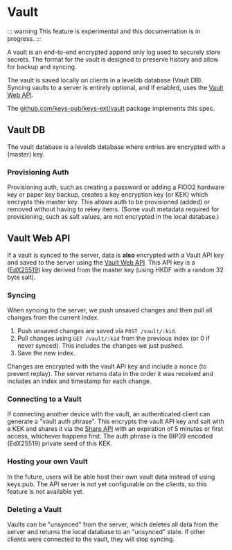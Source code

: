 # Vault

::: warning
This feature is experimental and this documentation is in progress.
:::

A vault is an end-to-end encrypted append only log used to securely store secrets.
The format for the vault is designed to preserve history and allow for backup and syncing.

The vault is saved locally on clients in a leveldb database (Vault DB).
Syncing vaults to a server is entirely optional, and if enabled, uses the [Vault Web API](/docs/webapi/vault.md).

The [github.com/keys-pub/keys-ext/vault](https://pkg.go.dev/github.com/keys-pub/keys-ext/vault) package implements this spec.

## Vault DB

The vault database is a leveldb database where entries are encrypted with a (master) key.

### Provisioning Auth

Provisioning auth, such as creating a password or adding a FIDO2 hardware key or paper key backup, creates a key encryption key (or KEK) which encrypts this master key.
This allows auth to be provisioned (added) or removed without having to rekey items.
(Some vault metadata required for provisioning, such as salt values, are not encrypted in the local database.)

## Vault Web API

If a vault is synced to the server, data is **also** encrypted with a Vault API key and saved to the server using the [Vault Web API](/docs/webapi/vault.md).
This API key is a ([EdX25519](/docs/specs/keys.md)) key derived from the master key (using HKDF with a random 32 byte salt).

### Syncing

When syncing to the server, we push unsaved changes and then pull all changes from the current index.

1. Push unsaved changes are saved via `POST /vault/:kid`.
2. Pull changes using `GET /vault/:kid` from the previous index (or 0 if never synced). This includes the changes we just pushed.
3. Save the new index.

Changes are encrypted with the vault API key and include a nonce (to prevent replay).
The server returns data in the order it was received and includes an index and timestamp for each change.

### Connecting to a Vault

If connecting another device with the vault, an authenticated client can generate a "vault auth phrase".
This encrypts the vault API key and salt with a KEK and shares it via the [Share API](/docs/webapi/share.md) with an expiration of 5 minutes or first access, whichever happens first.
The auth phrase is the BIP39 encoded (EdX25519) private seed of this KEK.

### Hosting your own Vault

In the future, users will be able host their own vault data instead of using keys.pub.
The API server is not yet configurable on the clients, so this feature is not available yet.

### Deleting a Vault

Vaults can be "unsynced" from the server, which deletes all data from the server and returns the local database to an "unsynced" state.
If other clients were connected to the vault, they will stop syncing.
